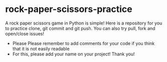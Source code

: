 # rock-paper-scissors-practice
A rock paper scissors game in Python is simple! Here is a repository for you to practice clone, git commit and git push. You can also try pull, fork and open/close issues! 
- Please Please remember to add comments for your code if you think that it is not easily readable 
- For this, please add your name on your project! Thank you!
